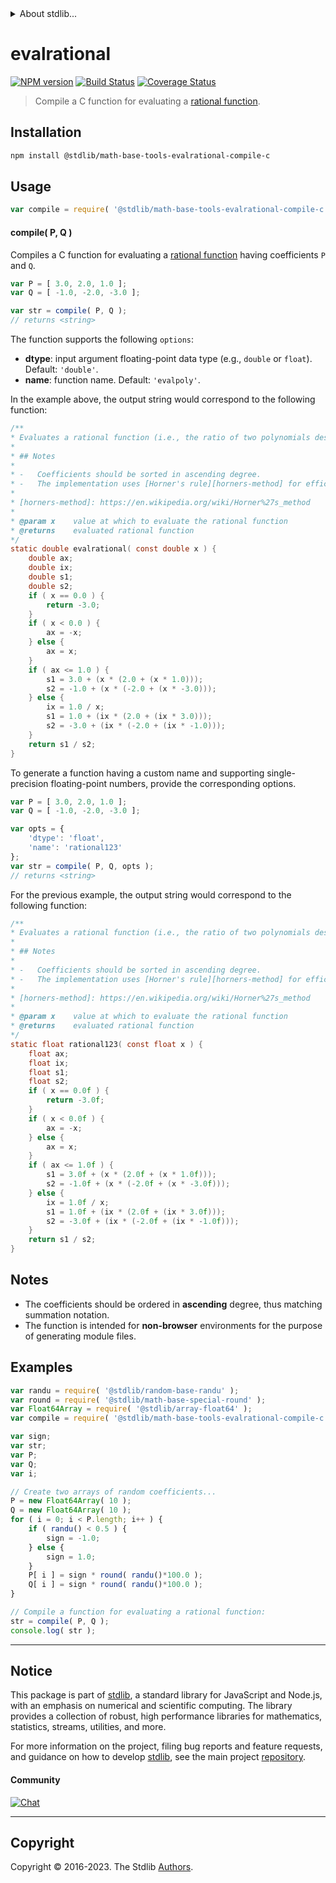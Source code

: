<!--

@license Apache-2.0

Copyright (c) 2022 The Stdlib Authors.

Licensed under the Apache License, Version 2.0 (the "License");
you may not use this file except in compliance with the License.
You may obtain a copy of the License at

   http://www.apache.org/licenses/LICENSE-2.0

Unless required by applicable law or agreed to in writing, software
distributed under the License is distributed on an "AS IS" BASIS,
WITHOUT WARRANTIES OR CONDITIONS OF ANY KIND, either express or implied.
See the License for the specific language governing permissions and
limitations under the License.

-->


<details>
  <summary>
    About stdlib...
  </summary>
  <p>We believe in a future in which the web is a preferred environment for numerical computation. To help realize this future, we've built stdlib. stdlib is a standard library, with an emphasis on numerical and scientific computation, written in JavaScript (and C) for execution in browsers and in Node.js.</p>
  <p>The library is fully decomposable, being architected in such a way that you can swap out and mix and match APIs and functionality to cater to your exact preferences and use cases.</p>
  <p>When you use stdlib, you can be absolutely certain that you are using the most thorough, rigorous, well-written, studied, documented, tested, measured, and high-quality code out there.</p>
  <p>To join us in bringing numerical computing to the web, get started by checking us out on <a href="https://github.com/stdlib-js/stdlib">GitHub</a>, and please consider <a href="https://opencollective.com/stdlib">financially supporting stdlib</a>. We greatly appreciate your continued support!</p>
</details>

# evalrational

[![NPM version][npm-image]][npm-url] [![Build Status][test-image]][test-url] [![Coverage Status][coverage-image]][coverage-url] <!-- [![dependencies][dependencies-image]][dependencies-url] -->

> Compile a C function for evaluating a [rational function][@stdlib/math/base/tools/evalrational].

<section class="intro">

</section>

<!-- /.intro -->

<section class="installation">

## Installation

```bash
npm install @stdlib/math-base-tools-evalrational-compile-c
```

</section>

<section class="usage">

## Usage

```javascript
var compile = require( '@stdlib/math-base-tools-evalrational-compile-c' );
```

#### compile( P, Q )

Compiles a C function for evaluating a [rational function][@stdlib/math/base/tools/evalrational] having coefficients `P` and `Q`.

```javascript
var P = [ 3.0, 2.0, 1.0 ];
var Q = [ -1.0, -2.0, -3.0 ];

var str = compile( P, Q );
// returns <string>
```

The function supports the following `options`:

-   **dtype**: input argument floating-point data type (e.g., `double` or `float`). Default: `'double'`.
-   **name**: function name. Default: `'evalpoly'`.

In the example above, the output string would correspond to the following function:

```c
/**
* Evaluates a rational function (i.e., the ratio of two polynomials described by the coefficients stored in \\(P\\) and \\(Q\\)).
*
* ## Notes
*
* -   Coefficients should be sorted in ascending degree.
* -   The implementation uses [Horner's rule][horners-method] for efficient computation.
*
* [horners-method]: https://en.wikipedia.org/wiki/Horner%27s_method
*
* @param x    value at which to evaluate the rational function
* @returns    evaluated rational function
*/
static double evalrational( const double x ) {
    double ax;
    double ix;
    double s1;
    double s2;
    if ( x == 0.0 ) {
        return -3.0;
    }
    if ( x < 0.0 ) {
        ax = -x;
    } else {
        ax = x;
    }
    if ( ax <= 1.0 ) {
        s1 = 3.0 + (x * (2.0 + (x * 1.0)));
        s2 = -1.0 + (x * (-2.0 + (x * -3.0)));
    } else {
        ix = 1.0 / x;
        s1 = 1.0 + (ix * (2.0 + (ix * 3.0)));
        s2 = -3.0 + (ix * (-2.0 + (ix * -1.0)));
    }
    return s1 / s2;
}
```

To generate a function having a custom name and supporting single-precision floating-point numbers, provide the corresponding options.

```javascript
var P = [ 3.0, 2.0, 1.0 ];
var Q = [ -1.0, -2.0, -3.0 ];

var opts = {
    'dtype': 'float',
    'name': 'rational123'
};
var str = compile( P, Q, opts );
// returns <string>
```

For the previous example, the output string would correspond to the following function:

```c
/**
* Evaluates a rational function (i.e., the ratio of two polynomials described by the coefficients stored in \\(P\\) and \\(Q\\)).
*
* ## Notes
*
* -   Coefficients should be sorted in ascending degree.
* -   The implementation uses [Horner's rule][horners-method] for efficient computation.
*
* [horners-method]: https://en.wikipedia.org/wiki/Horner%27s_method
*
* @param x    value at which to evaluate the rational function
* @returns    evaluated rational function
*/
static float rational123( const float x ) {
    float ax;
    float ix;
    float s1;
    float s2;
    if ( x == 0.0f ) {
        return -3.0f;
    }
    if ( x < 0.0f ) {
        ax = -x;
    } else {
        ax = x;
    }
    if ( ax <= 1.0f ) {
        s1 = 3.0f + (x * (2.0f + (x * 1.0f)));
        s2 = -1.0f + (x * (-2.0f + (x * -3.0f)));
    } else {
        ix = 1.0f / x;
        s1 = 1.0f + (ix * (2.0f + (ix * 3.0f)));
        s2 = -3.0f + (ix * (-2.0f + (ix * -1.0f)));
    }
    return s1 / s2;
}
```

</section>

<!-- /.usage -->

<section class="notes">

## Notes

-   The coefficients should be ordered in **ascending** degree, thus matching summation notation.
-   The function is intended for **non-browser** environments for the purpose of generating module files.

</section>

<!-- /.notes -->

<section class="examples">

## Examples

<!-- eslint no-undef: "error" -->

```javascript
var randu = require( '@stdlib/random-base-randu' );
var round = require( '@stdlib/math-base-special-round' );
var Float64Array = require( '@stdlib/array-float64' );
var compile = require( '@stdlib/math-base-tools-evalrational-compile-c' );

var sign;
var str;
var P;
var Q;
var i;

// Create two arrays of random coefficients...
P = new Float64Array( 10 );
Q = new Float64Array( 10 );
for ( i = 0; i < P.length; i++ ) {
    if ( randu() < 0.5 ) {
        sign = -1.0;
    } else {
        sign = 1.0;
    }
    P[ i ] = sign * round( randu()*100.0 );
    Q[ i ] = sign * round( randu()*100.0 );
}

// Compile a function for evaluating a rational function:
str = compile( P, Q );
console.log( str );
```

</section>

<!-- /.examples -->

<!-- Section for related `stdlib` packages. Do not manually edit this section, as it is automatically populated. -->

<section class="related">

</section>

<!-- /.related -->

<!-- Section for all links. Make sure to keep an empty line after the `section` element and another before the `/section` close. -->


<section class="main-repo" >

* * *

## Notice

This package is part of [stdlib][stdlib], a standard library for JavaScript and Node.js, with an emphasis on numerical and scientific computing. The library provides a collection of robust, high performance libraries for mathematics, statistics, streams, utilities, and more.

For more information on the project, filing bug reports and feature requests, and guidance on how to develop [stdlib][stdlib], see the main project [repository][stdlib].

#### Community

[![Chat][chat-image]][chat-url]

---

## Copyright

Copyright &copy; 2016-2023. The Stdlib [Authors][stdlib-authors].

</section>

<!-- /.stdlib -->

<!-- Section for all links. Make sure to keep an empty line after the `section` element and another before the `/section` close. -->

<section class="links">

[npm-image]: http://img.shields.io/npm/v/@stdlib/math-base-tools-evalrational-compile-c.svg
[npm-url]: https://npmjs.org/package/@stdlib/math-base-tools-evalrational-compile-c

[test-image]: https://github.com/stdlib-js/math-base-tools-evalrational-compile-c/actions/workflows/test.yml/badge.svg?branch=v0.1.0
[test-url]: https://github.com/stdlib-js/math-base-tools-evalrational-compile-c/actions/workflows/test.yml?query=branch:v0.1.0

[coverage-image]: https://img.shields.io/codecov/c/github/stdlib-js/math-base-tools-evalrational-compile-c/main.svg
[coverage-url]: https://codecov.io/github/stdlib-js/math-base-tools-evalrational-compile-c?branch=v0.1.0

<!--

[dependencies-image]: https://img.shields.io/david/stdlib-js/math-base-tools-evalrational-compile-c.svg
[dependencies-url]: https://david-dm.org/stdlib-js/math-base-tools-evalrational-compile-c/main

-->

[chat-image]: https://img.shields.io/gitter/room/stdlib-js/stdlib.svg
[chat-url]: https://app.gitter.im/#/room/#stdlib-js_stdlib:gitter.im

[stdlib]: https://github.com/stdlib-js/stdlib

[stdlib-authors]: https://github.com/stdlib-js/stdlib/graphs/contributors

[@stdlib/math/base/tools/evalrational]: https://github.com/stdlib-js/math-base-tools-evalrational

</section>

<!-- /.links -->
